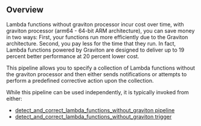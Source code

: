 ## Overview

Lambda functions without graviton processor incur cost over time, with graviton processor (arm64 - 64-bit ARM architecture), you can save money in two ways: First, your functions run more efficiently due to the Graviton architecture. Second, you pay less for the time that they run. In fact, Lambda functions powered by Graviton are designed to deliver up to 19 percent better performance at 20 percent lower cost.

This pipeline allows you to specify a collection of Lambda functions without the graviton processor and then either sends notifications or attempts to perform a predefined corrective action upon the collection.

While this pipeline can be used independently, it is typically invoked from either:
- [detect_and_correct_lambda_functions_without_graviton pipeline](https://hub.flowpipe.io/mods/turbot/aws_thrifty/pipelines/aws_thrifty.pipeline.detect_and_correct_lambda_functions_without_graviton)
- [detect_and_correct_lambda_functions_without_graviton trigger](https://hub.flowpipe.io/mods/turbot/aws_thrifty/triggers/aws_thrifty.trigger.query.detect_and_correct_lambda_functions_without_graviton)
